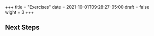 +++
title = "Exercises"
date = 2021-10-01T09:28:27-05:00
draft = false
wight = 3
+++

## Next Steps
